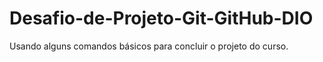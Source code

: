 # Desafio-de-Projeto-Git-GitHub-DIO
Usando alguns comandos básicos para concluir o projeto do curso.
